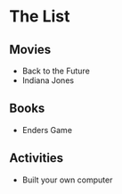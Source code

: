 
# The List

## Movies
* Back to the Future
* Indiana Jones

## Books
* Enders Game

## Activities
* Built your own computer
